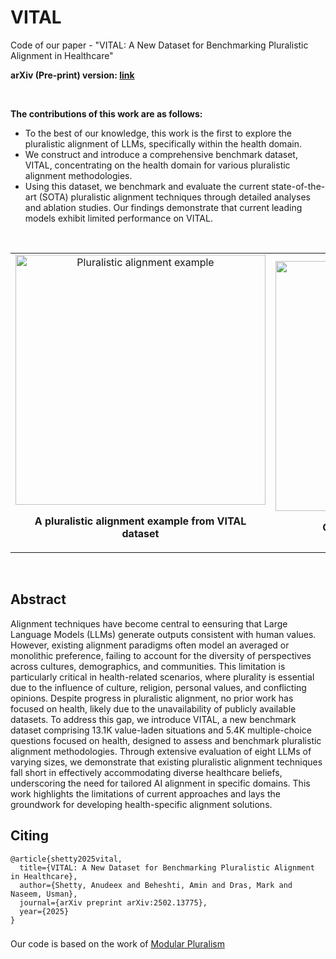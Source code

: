 # VITAL
Code of our paper - "VITAL: A New Dataset for Benchmarking Pluralistic Alignment in Healthcare"

**arXiv (Pre-print) version: [link](https://arxiv.org/abs/2502.13775)**

<br />

**The contributions of this work are as follows:**
- To the best of our knowledge, this work is the first to explore the pluralistic alignment of LLMs, specifically within the health domain.
- We construct and introduce a comprehensive benchmark dataset, VITAL, concentrating on the health domain for various pluralistic alignment methodologies.
- Using this dataset, we benchmark and evaluate the current state-of-the-art (SOTA) pluralistic alignment techniques through detailed analyses and ablation studies.
  Our findings demonstrate that current leading models exhibit limited performance on VITAL.

<br />

<div align="center">

<table>
  <tr>
    <td align="center">
      <img width="400" alt="Pluralistic alignment example" src="https://github.com/user-attachments/assets/ff82048e-62f6-44e3-8366-1998b11b4108" />
      <p><strong>A pluralistic alignment example from VITAL dataset</strong></p>
    </td>
    <td align="center">
      <img width="400" alt="Overview of alignment datasets" src="https://github.com/user-attachments/assets/23648543-b898-4038-9a71-125ac975091b" />
      <p><strong>Overview of alignment datasets</strong></p>
    </td>
  </tr>
</table>

</div>

<br />


## Abstract
Alignment techniques have become central to
eensuring that Large Language Models (LLMs)
generate outputs consistent with human values. However, existing alignment paradigms
often model an averaged or monolithic preference, failing to account for the diversity of perspectives across cultures, demographics, and
communities. This limitation is particularly
critical in health-related scenarios, where plurality is essential due to the influence of culture,
religion, personal values, and conflicting opinions. Despite progress in pluralistic alignment,
no prior work has focused on health, likely
due to the unavailability of publicly available
datasets. To address this gap, we introduce
VITAL, a new benchmark dataset comprising
13.1K value-laden situations and 5.4K multiple-choice questions focused on health, designed
to assess and benchmark pluralistic alignment
methodologies. Through extensive evaluation
of eight LLMs of varying sizes, we demonstrate
that existing pluralistic alignment techniques
fall short in effectively accommodating diverse
healthcare beliefs, underscoring the need for
tailored AI alignment in specific domains. This
work highlights the limitations of current approaches and lays the groundwork for developing health-specific alignment solutions.

## Citing

```
@article{shetty2025vital,
  title={VITAL: A New Dataset for Benchmarking Pluralistic Alignment in Healthcare},
  author={Shetty, Anudeex and Beheshti, Amin and Dras, Mark and Naseem, Usman},
  journal={arXiv preprint arXiv:2502.13775},
  year={2025}
}
```

### 
Our code is based on the work of [Modular Pluralism](https://github.com/BunsenFeng/modular_pluralism/)
